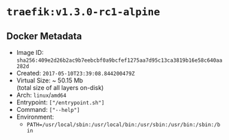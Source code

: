 # `traefik:v1.3.0-rc1-alpine`

## Docker Metadata

- Image ID: `sha256:409e2d26b2ac9b7eebcbf0a9bcfef1275aa7d95c13ca3819b16e58c640aa282d`
- Created: `2017-05-10T23:39:08.844200479Z`
- Virtual Size: ~ 50.15 Mb  
  (total size of all layers on-disk)
- Arch: `linux`/`amd64`
- Entrypoint: `["/entrypoint.sh"]`
- Command: `["--help"]`
- Environment:
  - `PATH=/usr/local/sbin:/usr/local/bin:/usr/sbin:/usr/bin:/sbin:/bin`
